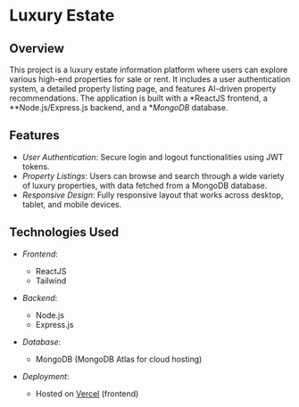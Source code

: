 # Luxury Estate 

## Overview
This project is a luxury estate information platform where users can explore various high-end properties for sale or rent. It includes a user authentication system, a detailed property listing page, and features AI-driven property recommendations. The application is built with a *ReactJS frontend, a **Node.js/Express.js backend, and a **MongoDB* database.

## Features
- *User Authentication*: Secure login and logout functionalities using JWT tokens.
- *Property Listings*: Users can browse and search through a wide variety of luxury properties, with data fetched from a MongoDB database.
- *Responsive Design*: Fully responsive layout that works across desktop, tablet, and mobile devices.

## Technologies Used
- *Frontend*: 
  - ReactJS
  - Tailwind
  
- *Backend*: 
  - Node.js
  - Express.js
  
- *Database*: 
  - MongoDB (MongoDB Atlas for cloud hosting)
  
- *Deployment*: 
  - Hosted on [Vercel](https://xs-fe.vercel.app) (frontend)

